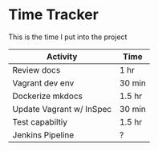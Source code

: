 # Time Tracker

This is the time I put into the project


| Activity | Time |
|----|-----|
| Review docs | 1 hr |
| Vagrant dev env | 30 min |
| Dockerize mkdocs | 1.5 hr |
| Update Vagrant w/ InSpec | 30 min |
| Test capabiltiy | 1.5 hr |
| Jenkins Pipeline | ? |